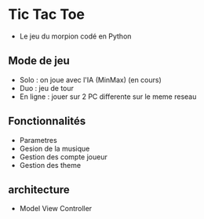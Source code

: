 # Tic Tac Toe

- Le jeu du morpion codé en Python

## Mode de jeu
- Solo : on joue avec l'IA (MinMax) (en cours)
- Duo : jeu de tour
- En ligne : jouer sur 2 PC differente sur le meme reseau

## Fonctionnalités
- Parametres
- Gesion de la musique
- Gestion des compte joueur
- Gestion des theme

## architecture
- Model View Controller

